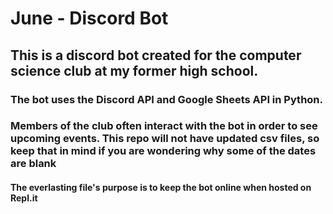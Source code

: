 # June - Discord Bot
## This is a discord bot created for the computer science club at my former high school.
### The bot uses the Discord API and Google Sheets API in Python.
### Members of the club often interact with the bot in order to see upcoming events. This repo will not have updated csv files, so keep that in mind if you are wondering why some of the dates are blank
#### The everlasting file's purpose is to keep the bot online when hosted on Repl.it
